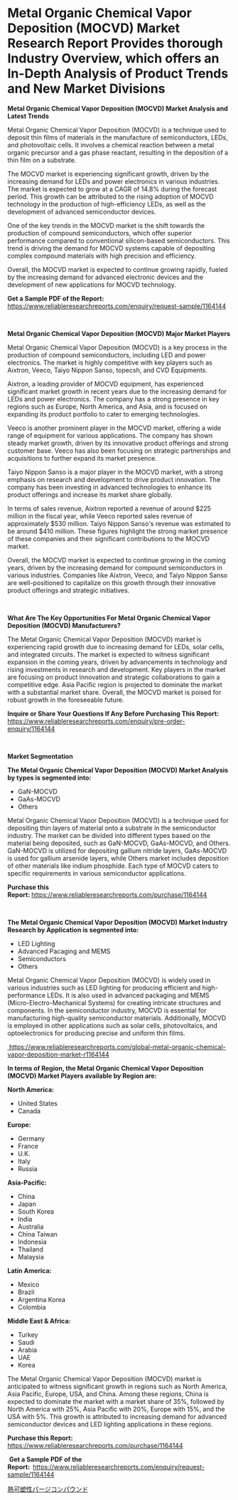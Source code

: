 <p><h1>Metal Organic Chemical Vapor Deposition (MOCVD) Market Research Report Provides thorough Industry Overview, which offers an In-Depth Analysis of Product Trends and New Market Divisions</h1></p><p><strong>Metal Organic Chemical Vapor Deposition (MOCVD) Market Analysis and Latest Trends</strong></p>
<p><p>Metal Organic Chemical Vapor Deposition (MOCVD) is a technique used to deposit thin films of materials in the manufacture of semiconductors, LEDs, and photovoltaic cells. It involves a chemical reaction between a metal organic precursor and a gas phase reactant, resulting in the deposition of a thin film on a substrate.</p><p>The MOCVD market is experiencing significant growth, driven by the increasing demand for LEDs and power electronics in various industries. The market is expected to grow at a CAGR of 14.8% during the forecast period. This growth can be attributed to the rising adoption of MOCVD technology in the production of high-efficiency LEDs, as well as the development of advanced semiconductor devices.</p><p>One of the key trends in the MOCVD market is the shift towards the production of compound semiconductors, which offer superior performance compared to conventional silicon-based semiconductors. This trend is driving the demand for MOCVD systems capable of depositing complex compound materials with high precision and efficiency.</p><p>Overall, the MOCVD market is expected to continue growing rapidly, fueled by the increasing demand for advanced electronic devices and the development of new applications for MOCVD technology.</p></p>
<p><strong>Get a Sample PDF of the Report:&nbsp;</strong> <a href="https://www.reliableresearchreports.com/enquiry/request-sample/1164144">https://www.reliableresearchreports.com/enquiry/request-sample/1164144</a></p>
<p>&nbsp;</p>
<p><strong>Metal Organic Chemical Vapor Deposition (MOCVD) Major Market Players</strong></p>
<p><p>Metal Organic Chemical Vapor Deposition (MOCVD) is a key process in the production of compound semiconductors, including LED and power electronics. The market is highly competitive with key players such as Aixtron, Veeco, Taiyo Nippon Sanso, topecsh, and CVD Equipments.</p><p>Aixtron, a leading provider of MOCVD equipment, has experienced significant market growth in recent years due to the increasing demand for LEDs and power electronics. The company has a strong presence in key regions such as Europe, North America, and Asia, and is focused on expanding its product portfolio to cater to emerging technologies.</p><p>Veeco is another prominent player in the MOCVD market, offering a wide range of equipment for various applications. The company has shown steady market growth, driven by its innovative product offerings and strong customer base. Veeco has also been focusing on strategic partnerships and acquisitions to further expand its market presence.</p><p>Taiyo Nippon Sanso is a major player in the MOCVD market, with a strong emphasis on research and development to drive product innovation. The company has been investing in advanced technologies to enhance its product offerings and increase its market share globally.</p><p>In terms of sales revenue, Aixtron reported a revenue of around $225 million in the fiscal year, while Veeco reported sales revenue of approximately $530 million. Taiyo Nippon Sanso's revenue was estimated to be around $410 million. These figures highlight the strong market presence of these companies and their significant contributions to the MOCVD market.</p><p>Overall, the MOCVD market is expected to continue growing in the coming years, driven by the increasing demand for compound semiconductors in various industries. Companies like Aixtron, Veeco, and Taiyo Nippon Sanso are well-positioned to capitalize on this growth through their innovative product offerings and strategic initiatives.</p></p>
<p>&nbsp;</p>
<p><strong>What Are The Key Opportunities For Metal Organic Chemical Vapor Deposition (MOCVD) Manufacturers?</strong></p>
<p><p>The Metal Organic Chemical Vapor Deposition (MOCVD) market is experiencing rapid growth due to increasing demand for LEDs, solar cells, and integrated circuits. The market is expected to witness significant expansion in the coming years, driven by advancements in technology and rising investments in research and development. Key players in the market are focusing on product innovation and strategic collaborations to gain a competitive edge. Asia Pacific region is projected to dominate the market with a substantial market share. Overall, the MOCVD market is poised for robust growth in the foreseeable future.</p></p>
<p><strong>Inquire or Share Your Questions If Any Before Purchasing This Report:</strong> <a href="https://www.reliableresearchreports.com/enquiry/pre-order-enquiry/1164144">https://www.reliableresearchreports.com/enquiry/pre-order-enquiry/1164144</a></p>
<p>&nbsp;</p>
<p><strong>Market Segmentation</strong></p>
<p><strong>The Metal Organic Chemical Vapor Deposition (MOCVD) Market Analysis by types is segmented into:</strong></p>
<p><ul><li>GaN-MOCVD</li><li>GaAs-MOCVD</li><li>Others</li></ul></p>
<p><p>Metal Organic Chemical Vapor Deposition (MOCVD) is a technique used for depositing thin layers of material onto a substrate in the semiconductor industry. The market can be divided into different types based on the material being deposited, such as GaN-MOCVD, GaAs-MOCVD, and Others. GaN-MOCVD is utilized for depositing gallium nitride layers, GaAs-MOCVD is used for gallium arsenide layers, while Others market includes deposition of other materials like indium phosphide. Each type of MOCVD caters to specific requirements in various semiconductor applications.</p></p>
<p><strong>Purchase this Report:&nbsp;</strong><a href="https://www.reliableresearchreports.com/purchase/1164144">https://www.reliableresearchreports.com/purchase/1164144</a></p>
<p>&nbsp;</p>
<p><strong>The Metal Organic Chemical Vapor Deposition (MOCVD) Market Industry Research by Application is segmented into:</strong></p>
<p><ul><li>LED Lighting</li><li>Advanced Pacaging and MEMS</li><li>Semiconductors</li><li>Others</li></ul></p>
<p><p>Metal Organic Chemical Vapor Deposition (MOCVD) is widely used in various industries such as LED lighting for producing efficient and high-performance LEDs. It is also used in advanced packaging and MEMS (Micro-Electro-Mechanical Systems) for creating intricate structures and components. In the semiconductor industry, MOCVD is essential for manufacturing high-quality semiconductor materials. Additionally, MOCVD is employed in other applications such as solar cells, photovoltaics, and optoelectronics for producing precise and uniform thin films.</p></p>
<p><a href="https://www.reliableresearchreports.com/global-metal-organic-chemical-vapor-deposition-market-r1164144">&nbsp;https://www.reliableresearchreports.com/global-metal-organic-chemical-vapor-deposition-market-r1164144</a></p>
<p><strong>In terms of Region, the Metal Organic Chemical Vapor Deposition (MOCVD) Market Players available by Region are:</strong></p>
<p>
    <p> <strong> North America: </strong>
        <ul>
            <li>United States</li>
            <li>Canada</li>
        </ul>
        </p> 
    <p> <strong> Europe: </strong>
        <ul>
            <li>Germany</li>
            <li>France</li>
            <li>U.K.</li>
            <li>Italy</li>
            <li>Russia</li>
        </ul>
        </p> 
    <p> <strong> Asia-Pacific: </strong>
        <ul>
            <li>China</li>
            <li>Japan</li>
            <li>South Korea</li>
            <li>India</li>
            <li>Australia</li>
            <li>China Taiwan</li>
            <li>Indonesia</li>
            <li>Thailand</li>
            <li>Malaysia</li>
        </ul>
        </p> 
    <p> <strong> Latin America: </strong>
        <ul>
            <li>Mexico</li>
            <li>Brazil</li>
            <li>Argentina Korea</li>
            <li>Colombia</li>
        </ul>
        </p> 
    <p> <strong> Middle East & Africa: </strong>
        <ul>
            <li>Turkey</li>
            <li>Saudi</li>
            <li>Arabia</li>
            <li>UAE</li>
            <li>Korea</li>
        </ul>
    </p>
    </p>
<p><p>The Metal Organic Chemical Vapor Deposition (MOCVD) market is anticipated to witness significant growth in regions such as North America, Asia Pacific, Europe, USA, and China. Among these regions, China is expected to dominate the market with a market share of 35%, followed by North America with 25%, Asia Pacific with 20%, Europe with 15%, and the USA with 5%. This growth is attributed to increasing demand for advanced semiconductor devices and LED lighting applications in these regions.</p></p>
<p><strong>Purchase this Report: </strong><a href="https://www.reliableresearchreports.com/purchase/1164144">https://www.reliableresearchreports.com/purchase/1164144</a></p>
<p>&nbsp;<strong>Get a Sample PDF of the Report:&nbsp;&nbsp;</strong><a href="https://www.reliableresearchreports.com/enquiry/request-sample/1164144">https://www.reliableresearchreports.com/enquiry/request-sample/1164144</a></p>
<p><strong></strong></p>
<p><p><a href="https://github.com/laurenreichert/Market-Research-Report-List-2/blob/main/9678436136740.md">熱可塑性パージコンパウンド</a></p></p>